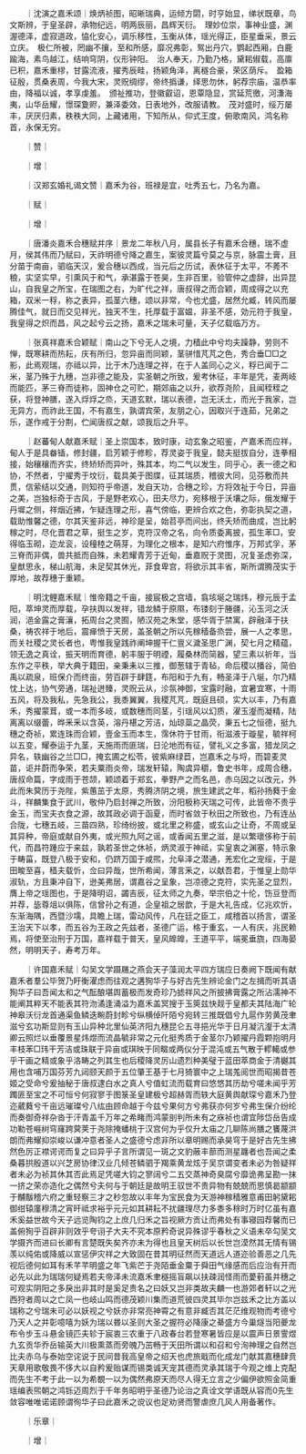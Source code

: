 <!-- { "loadSidebar": true } -->
　　｜沈演之嘉禾颂｜焕炳祯图，昭晰瑞典，运倾方閟，时亨始显，绨状既章，鸟文斯辨，于皇圣辟，承物纪远，明两辰丽，昌辉天衍。　理妙位崇，事神业盛，渊渥德泽，虚寂道政，恊化安心，调乐移性，玉衡从体，瑶光得正，臣星垂采，景云立庆。　极仁所被，罔幽不攘，至和所感，靡况弗彰，鸳出丹穴，鹦起西厢，白鹿踰海，素鸟越江，结响穹阴，仪形钟阳。　治人奉天，乃勤乃格，黛耜俶载，高廪已积，嘉禾重穋，甘露流液，擢秀辰畦，扬颖角泽，离穟合豪，荣区荫斥。　盈箱征殷，贯桑表周，今我大宋，灵贶绸缪，帝终撝谦，绎思勿休，躬荐宗庙，温恭率由，降福以诚，孝享虔羞。　颁祉推功，登徽叡诏，恩覃隐显，赏延荒徼，河溓海夷，山华岳耀，憬琛夐赆，兼泽委效，日表地外，改服请教。　茂对盛时，绥万屡丰，厌厌归素，秩秩大同，上藏诸用，下知所从，仰式王度，俯歌南风，鸿名称首，永保无穷。

　　｜赞｜

　　｜增｜

　　｜汉郑玄婚礼谒文赞｜嘉禾为谷，班禄是宜，吐秀五七，乃名为嘉。

　　｜赋｜

　　｜增｜

　　｜唐潘炎嘉禾合穗赋并序｜景龙二年秋八月，属县长子有嘉禾合穗，瑞不虚月，侯其伟而乃赋曰，天祚明德兮降之嘉生，案彼灵篇兮莫之与京，脉震土膏，且分苗于南亩，驷临天汉，爰合穗以西成，当元后之历试，表休征于太平，不莠不稂，实坚实早，引熏风于和气，承湛露于苍昊，生非百里，验管仲之虚辞，出异昆山，自我皇之所宝，在瑞图之右，为旷代之祥，唐叔得之而合颖，周成得之以充箱，双米一稃，称之表异，孤茎六穗，颂以非常，今也尤盛，居然允臧，转风而屡腾佳气，就日而交见祥光，独天不生，托厚载于富媪，非圣不感，効元符于我皇，我皇得之炽而昌，风之起兮云之扬，嘉禾之瑞未可量，天子亿载临万方。

　　｜张真祥嘉禾合颖赋｜南山之下兮无人之境，力穑此中兮均夫躁静，劳则不惮，既寒耕而热耘，庆有所归，忽异亩而同颖，茎骈惜芃芃之色，秀合垂□□之影，此焉观瑞，亦祗以异，比于木乃连理之祥，在于人盖同心之义，稃已闻于二米，茎乃殊于九穗，岂非德之能及，实圣朝之所致，爰考休征，丰年是凭，麦两岐而能匹，茅三脊而徒称，固神仓之可贮，期郊庙之以升，欲荐尧阶，且闻秷秷之获，将登神膳，遂入烰烰之烝，天道玄默，瑞以表德，岂无沃土，而光于我家，岂无异方，而祚此王国，不有嘉生，孰谓宾荣，友朋之心，因取兴于连茹，兄弟之乐，遂作戒于分荆，伫闻唐叔之献，颂我后之升平。

　　｜赵蕃甸人献嘉禾赋｜圣上崇国本，致时康，动玄象之昭鉴，产嘉禾而应祥，甸人于是具畚锸，修封疆，启芳颖于修畛，荐灵姿于我皇，懿夫挺拔自分，连拳相接，始穰穰而齐实，终矫矫而异叶，殊其本，均二气以发生，同乎心，表一德之和协，不然者，宁擢秀于坟衍，载具美于图牒，征其瑞质，稽彼大同，见芬敷而共贯，信萦结以交通，则知符乎帝道，发自天功，合穗之珍，方将效祉于今日，异亩之美，岂独标奇于古风，于是野老欢心，田夫尽力，宛移根于沃壤之际，俄发耀于丹墀之侧，祥烟近拂，乍疑连理之形，喜气傍临，更辨合欢之色，弥彰执契之道，载助惟馨之德，尔其天鉴非远，神珍是呈，始苕亭而间出，终夭矫而曲成，岂比躬稼之时，尽化晋君之草，挺生之岁，克符汉帝之名，向令质委离披，孤生苯□，安得临玉砌，迩龙衮，设穜稑之萌芽，为理化之根本，是知六府惟序，万邦式孚，茅三脊而非偶，兽共抵而自殊，未若耀青芳于近甸，垂嘉贶于灵图，况复圣虑弥深，皇猷思永，梯山航海，未足契其休光，菲食卑宫，将欲示其丰省，斯所谓腾茂实于厚地，故荐穗于重颖。

　　｜明沈鲤嘉禾赋｜惟帝籍之千亩，接宸极之宫墙，翕垓埏之瑞炜，穆元辰于孟阳，萃坤灵而厚载，孕扶舆以发祥，错龙鳞于原隰，布镂刻于塍疆，沁玉河之沃润，浥金露之膏瀼，拓周台之灵囿，陋汉苑之朱堂，感华胥于禁寓，辟融泽于扶桑，祷农祥于地后，震瘅愤于天房，盖圣朝之所以先稼穑备烝尝，展一人之孝思，而关社稷之灵长者也，粤惟我皇践祚阐坤握干仁亶义濊圣思广渊，契七月之精蕴，领无逸之真诠，振天明而育德，躬丰服于明禋，履桑林而简器，望三素以祈年，当东作之平秩，举大典于籍田，亲秉耒以三推，御葱辖于青毡，命后稷以播谷，简伯禹以疏泉，班保介而终亩，劳百辟于肆筳，布阳和于九有，畅圣泽于八埏，尔乃精忱上达，协气旁通，瑞祉迸臻，灵贶云从，沴氛神御，宝露时融，宜暑宜寒，十雨五风，将及我私，先急我公，我黍翼翼，我稷芃芃，既庭且硕，实大以丰，乃有嘉禾，秀擢蒙茸，或一本而多岐，或数穗而同茎，引瑶风以幻质，濯玉瀣而凝精，陆离离以缀蕾，晔釆釆以含英，溶丹椹之芳洁，灿琼蘂之晶荧，秉五七之恒德，挺九穗之奇祯，累连珠而合颖，壹金玉而本生，霈休符于甘雨，衔滋液于璇星，毓祥柯以五变，耀泰运于九茎，天施雨而匪瑞，日沦地而有征，譬礼义之多富，猎龙凤之异名，轶幽谷之兰□□，掩玄圃之松苓，彼紫麻绿苣，岂嘉禾之与埒，而碧麦灵苗，讵并蔚而争荣，若夫粟雨炎帝，瑞发轩辕，陶虞异穱，鲁史书年，成周合穗，唐叔命篇，字成雨于苍颉，颖颂着于郑玄，拳野产之而名邑，赤乌因之以改元，外此而朱蓂历于尧陛，紫蕙茁于太原，秀腾济阴之境，旅生建武之年，稻孙扬蕤于金斗，祥麟集食于武川，敬仲乃启封禅之所致，汾阳极称天瑞之可传，此皆帝不贵乎金玉，而宝夫衣食之源，故其政必调于函夏，而时省敛于秋田之所致也，乃有连丛合陇，七穗五岐，三苗四熟，珍绮纷披，或北里之称盛，或玄山之让奇，不周或呈其异种，帝庭或献自外夷，或光照九阿之谣，或香闻五里之滋，是以繁瓌侈称于前代，而昌符踵应于来兹，孰若圣世之休祯，炳灵淑于神祗，实皇衷之渊塞，特示象于畴菑，既登八极于安和，仍跻万国于咸煕，允阜泽之潜通，羌宏化之宠绥，于是田畯至喜，穑夫载忻，佥曰异哉，世所希闻，薄言釆之，以献吾君，于惟皇上勋华淑轨，方且秉冲自下，逊美弗居，谓嘉谷之呈象，岂凉德之克符，实先圣之显烈，膺上帝之瑶图也，于是降明诏，蠲吉辰，征太师之九奏，举宗伯之十伦，饬豆登而并荐，毖尊俎以俱陈，信曾孙之有道，企皇祖之居歆，于是大礼告成，亿兆欢忻，东渐海隅，西暨沙壖，具瞻上瑞，雷动风传，凡在廷之臣工，咸稽首以扬言，谓圣王治天下以孝，而五谷为王政之先兹者，圣德广运，格于重玄，一人有庆，兆民赖焉，将使至治刑于万国，嘉祥载于普天，皇风皥皥，王道平平，端冕垂旒，四海晏然，明明天子，寿考万年。

　　｜许国嘉禾赋｜勾吴文学蹑屩之燕会天子藻润太平四方瑞应日奏阙下既闻有献嘉禾者羣公毕贺乃盱衡濯虑而往观之遘狥华子与好古先生辨论金门之左揖而听其语狥华子曰吾闻太和之气酝酿堪舆蓄极而发奇珍乃摅祥风之所披拂膏露之所沾濡神不能阐其粹天不能表其符沕潏逢涌溢为嘉禾盖冥搜于玉筴兹快觌于皇都夫其陆海广轮神皋沃衍龙首通渠鱼鳞迭畹蔚封畛兮纵横倬阡陌兮宛转三推既倡兮九扈作劳黄茂聿滋兮玄功斯显则有玉山异种北里仙英济阳九穗昆仑五寻挹光华于日月凝沆瀣于太清卿云照烂以垂覆景星炜煜而流晶毓非常之元化挺秀质于金茎尔乃颖擢丹霞颗抱明月丰枝苯□玮干芳洁或珠联于异亩或琪映于同畷或两仪分于混沌或五气散于轇轕或参乎干画之精或象乎洛畴之列其生也后稷降灵厉山遗烈种美璧于蓝田萃商金于清樾其用也含哺万国芬芳九闼颐天颜于五位肇王基于七月猗寰中之上瑞羗阅世而昭揭昔苍姬之受命兮爰抽秘于唐叔逮白水之真人兮值虹流而载育曰悠悠其历劫兮嗟未闻乎芳躅匪至宝之不可恒兮何寂寥于图箓圣皇建极兮超赫胥而轶大庭黄舆献琛兮嘉禾乃登迩葳蕤兮千亩远璀璨兮八纮由顾命越于今兹兮果何方兮弗获亦何岁兮弗生保介纷纶而奏御奇祥杂沓于汗青盖千万年之希睹而鸿蒙剖判所未有之庥祯也谓宜陟岱岳告成功勒苍崕树穹窿跨蓂荚于尧除掩蟠桃于汉宫何为乎仅升太庙之几聊陈尚膳之饔蔑洪朗而弗耀抑崇峻以谦冲意者圣人之盛德兮虑非所以章明赐而承昊穹于是好古先生拂然色厉正襟谔谔而复之曰异乎子言所谓见一斑之文豹蔽丰蔀而测星躔者也吾闻之柔桑暮拱殷道以兴芝房协律汉业几倾苍鳞驷于羯乘黄龙炫于吴京谓变者未必为咎疑祥者未必为祯其休其否此焉足凭嗟大钧之寥阔兮二五交蒸神奇臭腐兮靡诡弗呈勘一抹一挤之荣亦造化之偶然兮夫何与于朝廷是故明王驭世不贵异物有兢兢而思慎曷颛颛于黼黻稽六府之重轻察三才之秒忽故以丰年为宝民食为天游神稼穑雅意甫田躬黛耜御绀辕廑穆清之宵旰祗求裕乎元元如其耕耘不扰疆理尽力多黍多稌时万时亿虽有嘉禾奚益世故今天子远览陶钧之上庶几归禾之旨视厥方贡让而弗处有事寝园荐馨而已盖俯狥乎百辟非则效乎夸诩子大夫不究本原矜奇说异殊谬乎春秋之义语未卒勾吴文学摄齐而进曰长卿有言楚既失矣齐亦未为得也且皇天树后以长世岂漠然其无情有锡羡以纯佑或降威以宣惩伊灾祥之大致固在昔其明征然而天道远人道迩验善恶之几先视后德何如耳有禾芊芊明盛之年飞紫芒于尧陌垂金粟于舜田气缘感而后应治有开而必先以此为瑞瑞何疑焉若夫帝泽未流嘉禾聿穟摇盲飙以扶疎润怪雨而薆薱虽并穗之可观实阴阳之多戾出非其时是奚足贵名之曰妖又岂非类故夫麟一也游郊者轩以之光西狩者周以之亡凤一也岐山鸣而德茂颖川集而道荒彼四灵其毕尔岂兹禾之比方盖以瑞称之兮瑞未可必以妖视之兮妖亦非常亮神霄之有意非臧否其茫茫维观物而考德兮乃天人之并彰噫嘻为妖为瑞以昬以圣则大圣之握符必降康之綦盛方今巢燧当阳夔龙布令步玉斗悬金镜匹夫轸于宸衷三农重于八政春台若登寒暑皆应是以震声日景霅煜九玄贡华乔岳输英大川极熏蒸而旁魄乃茁畅于天田所谓以和召和兮洵神理之自然岂比夫赤乌与泰始空诧说于民间昔我高皇帝之绍天也虎旅戢而化成龙门献其嘉穗肆贲天章用歌敬畏不侈大以自矜爰贻谋而锡类诚天宠其德而灵承其瑞于今观之维上克配而先生不考于此一以为希覩一以为偶然弗原天而尽人得无立言之少偏伊欲照金简重瑶编表煕朝之鸿铄迈周烈于千年务昭明乎圣德乃论治之真诠文学语既从容而先生敛容唯唯诺诺顾谓徇华子曰此嘉禾之谠议也足劝贤而警虐庶几风人用备著作。

　　｜乐章｜

　　｜增｜

